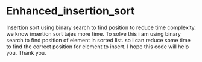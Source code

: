 # Enhanced_insertion_sort
Insertion sort using binary search to find position to reduce time complexity.
we know insertion sort tajes more time. 
To solve this i am using binary search to find position of element in sorted list.
so i can reduce some time to find the correct position for element to insert.
I hope this code will help you.
Thank you.
